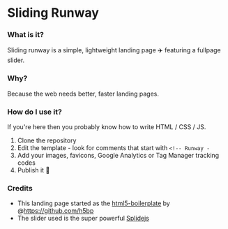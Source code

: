 # Sliding Runway
### What is it?
Sliding runway is a simple, lightweight landing page :airplane: featuring a fullpage slider.

### Why?
Because the web needs better, faster landing pages.

### How do I use it?
If you're here then you probably know how to write HTML / CSS / JS. 
1. Clone the repository
2. Edit the template - look for comments that start with `<!-- Runway - `
3. Add your images, favicons, Google Analytics or Tag Manager tracking codes
4. Publish it :rocket:

### Credits
- This landing page started as the [html5-boilerplate](https://github.com/h5bp/html5-boilerplate) by @https://github.com/h5bp
- The slider used is the super powerful [Splidejs](https://github.com/Splidejs/splide)